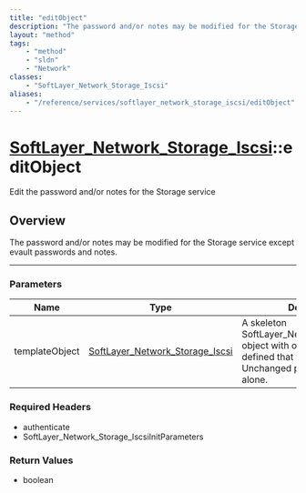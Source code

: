 ```yaml
---
title: "editObject"
description: "The password and/or notes may be modified for the Storage service except evault passwords and notes."
layout: "method"
tags:
    - "method"
    - "sldn"
    - "Network"
classes:
    - "SoftLayer_Network_Storage_Iscsi"
aliases:
    - "/reference/services/softlayer_network_storage_iscsi/editObject"
---
```

# [SoftLayer_Network_Storage_Iscsi](/reference/services/SoftLayer_Network_Storage_Iscsi)::editObject

Edit the password and/or notes for the Storage service


## Overview 
The password and/or notes may be modified for the Storage service except evault passwords and notes. 

-----

### Parameters 
|Name | Type | Description |
| --- | --- | --- |
|templateObject| <a href='/reference/datatypes/SoftLayer_Network_Storage_Iscsi'>SoftLayer_Network_Storage_Iscsi </a>| A skeleton SoftLayer_Network_Storage_Iscsi object with only the properties defined that you wish to change. Unchanged properties are left alone.|


### Required Headers
* authenticate
* SoftLayer_Network_Storage_IscsiInitParameters


### Return Values
* boolean




